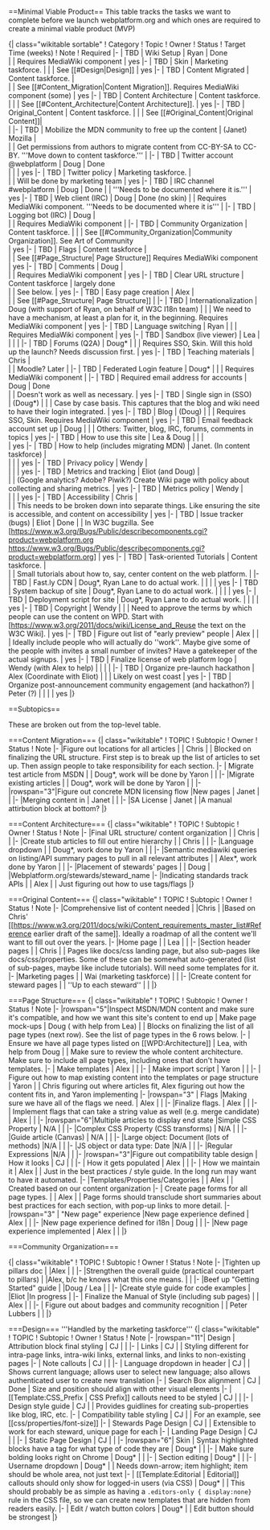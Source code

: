==Minimal Viable Product==
This table tracks the tasks we want to complete before we launch webplatform.org and which ones are required to create a minimal viable product (MVP) 

{| class="wikitable sortable"
! Category
! Topic
! Owner
! Status
! Target Time (weeks)
! Note
! Required 
|-
| TBD
| Wiki Setup
| Ryan
| Done                                         
| 
| Requires MediaWiki component
| yes
|-
| TBD
| Skin
| Marketing taskforce. 
| 
| 
| See [[#Design|Design]]
| yes
|-
| TBD
| Content Migrated
| Content taskforce. 
| 	
| 
| See [[#Content_Migration|Content Migration]]. Requires MediaWiki component (some) 
| yes
|-
| TBD
| Content Architecture
| Content taskforce. 
|
|
| See [[#Content_Architecture|Content Architecture]].
| yes
|-
| TBD
| Original_Content
| Content taskforce. 
| 
|
| See [[#Original_Content|Original Content]]| 	 
|
|-
| TBD
| Mobilize the MDN community to free up the content
| (Janet) Mozilla
| 	
| 
| Get permissions from authors to migrate content from CC-BY-SA to CC-BY. '''Move down to content taskforce.'''
|
|-
| TBD
| Twitter account @webplatform
| Doug
| Done	
| 
| 
| yes
|-
| TBD
| Twitter policy 
| Marketing taskforce.
| 	
| 
| Will be done by marketing team
| yes
|-
| TBD
| IRC channel #webplatform
| Doug
| Done
| 
| '''Needs to be documented where it is.'''
| yes
|-
| TBD
| Web client (IRC)
| Doug 
| Done (no skin)
| 
| Requires MediaWiki component. '''Needs to be documented where it is'''
| 
|-
| TBD
| Logging bot (IRC)
| Doug
| 	
| 
| Requires MediaWiki component
| 
|-
| TBD
| Community Organization
| Content taskforce. 
| 
| 
| See [[#Community_Organization|Community Organization]]. See Art of Community	
| yes
|-
| TBD
| Flags
| Content taskforce
| 	
| 
| See [[#Page_Structure| Page Structure]] Requires MediaWiki component
| yes
|-
| TBD
| Comments
| Doug
| 	
| 
| Requires MediaWiki component
| yes
|-
| TBD
| Clear URL structure
| Content taskforce
| largely done	
| 
| See below.
| yes
|-
| TBD
| Easy page creation
| Alex
| 	
| 
| See [[#Page_Structure| Page Structure]]
| 
|-
| TBD
| Internationalization
| Doug (with support of Ryan, on behalf of W3C I18n team)
| 
| 
| We need to have a mechanism, at least a plan for it, in the beginning. Requires MediaWiki component
| yes
|-
| TBD
| Language switching
| Ryan
| 
| 
| Requires MediaWiki component
| yes
|-
| TBD
| Sandbox (live viewer)
| Lea
| 	
| 
| 
| 
|-
| TBD
| Forums (Q2A)
| Doug*
| 
| 
| Requires SSO, Skin. Will this hold up the launch?  Needs discussion first.
| yes
|-
| TBD
| Teaching materials
| Chris
| 	
| 
| Moodle? Later
| 
|-
| TBD
| Federated Login feature
| Doug*
| 
| 
| Requires MediaWiki component
| 
|-
| TBD
| Required email address for accounts
| Doug
| Done	
| 
| Doesn't work as well as necessary.
| yes
|-
| TBD
| Single sign in (SSO)	
| (Doug*)
| 
| 
| Case by case basis. This captures that the blog and wiki need to have their login integrated.
| yes
|-
| TBD
| Blog
| (Doug)
| 
| 
| Requires SSO, Skin. Requires MediaWiki component
| yes
|-
| TBD
| Email feedback account set up
| Doug
|
| 
| Others: Twitter, blog, IRC, forums, comments in topics
| yes
|-
| TBD
| How to use this site
| Lea & Doug
| 
| 
| 	
| yes
|-
| TBD
| How to help (includes migrating MDN)
| Janet. (In content taskforce)
| 	
| 
| 
| yes
|-
| TBD
| Privacy policy
| Wendy
| 	
| 
| 
| yes
|-
| TBD
| Metrics and tracking 
| Eliot (and Doug)
| 	
| 
| (Google analytics? Adobe? Piwik?) Create Wiki page with policy about collecting and sharing metrics.
| yes
|-
| TBD
| Metrics policy
| Wendy
| 	
| 
| 
| yes
|-
| TBD
| Accessibility
| Chris
| 	
| 
| This needs to be broken down into separate things. Like ensuring the site is accessible, and content on accessibility
| yes
|-
| TBD
| Issue tracker (bugs)
| Eliot
| Done
| 
| In W3C bugzilla. See [https://www.w3.org/Bugs/Public/describecomponents.cgi?product=webplatform.org https://www.w3.org/Bugs/Public/describecomponents.cgi?product=webplatform.org]
| yes
|-
| TBD
| Task-oriented Tutorials
| Content taskforce.
| 	
| 
| Small tutorials about how to, say, center content on the web platform.
| 
|-
| TBD
| Fast.ly CDN
| Doug*, Ryan Lane to do actual work.
| 
| 
| 
| yes
|-
| TBD
| System backup of site
| Doug*, Ryan Lane to do actual work.
| 
| 
| 
| yes
|-
| TBD
| Deployment script for site
| Doug*, Ryan Lane to do actual work.
| 
| 
| 
| yes
|-
| TBD
| Copyright
| Wendy
| 
| 
| Need to approve the terms by which people can use the content on WPD. Start with [https://www.w3.org/2011/docs/wiki/License_and_Reuse the text on the W3C Wiki].
| yes
|-
| TBD
| Figure out list of "early preview" people
| Alex
|
|
| Ideally include people who will actually do ''work''. Maybe give some of the people with invites a small number of invites? Have a gatekeeper of the actual signups.
| yes
|-
| TBD
| Finalize license of web platform logo
| Wendy (with Alex to help)
|
|
| 
|
|-
| TBD
| Organize pre-launch hackathon
| Alex (Coordinate with Eliot)
|
|
| Likely on west coast
|  yes
|-
| TBD
| Organize post-announcement community engagement (and hackathon?)
| Peter (?)
|
|
| 
|  yes
|}

==Subtopics==

These are broken out from the top-level table.




===Content Migration===
{| class="wikitable"
! TOPIC
! Subtopic
! Owner
! Status
! Note
|-
|Figure out locations for all articles
|
| Chris
|
| Blocked on finalizing the URL structure. First step is to break up the list of articles to set up. Then assign people to take responsibility for each section.
|-
| Migrate test article from MSDN
|
| Doug*, work will be done by Yaron 
|
| 
|-
|Migrate existing articles
|
| Doug*, work will be done by Yaron
|
|
|-
|rowspan="3"|Figure out concrete MDN licensing flow
|New pages
| Janet
|
|
|-
|Merging content in
| Janet
|
|
|-
|SA License
| Janet
|
|A manual attirbution block at bottom?
|}

===Content Architecture===
{| class="wikitable"
! TOPIC
! Subtopic
! Owner
! Status
! Note
|-
|Final URL structure/ content organization
|
| Chris
|
|
|-
|Create stub articles to fill out entire hierarchy
|
| Chris
|
|
|-
|Language dropdown
|
| Doug*, work done by Yaron
|
|
|-
|Semantic mediawiki queries on listing/API summary pages to pull in all relevant attributes
|
| Alex*, work done by Yaron
|
|
|-
|Placement of stewards' pages
|
| Doug
|
|Webplatform.org/stewards/steward_name
|-
|Indicating standards track APIs
|
| Alex
|
| Just figuring out how to use tags/flags
|}

===Original Content===
{| class="wikitable"
! TOPIC
! Subtopic
! Owner
! Status
! Note
|-
|Comprehensive list of content needed
|
|Chris
|
|Based on Chris' [[https://www.w3.org/2011/docs/wiki/Content_requirements_master_list#Reference earlier draft of the same]]. Ideally a roadmap of all the content we'll want to fill out over the years.
|-
|Home page
|
| Lea
|
|
|-
|Section header pages
|
| Chris
|
| Pages like docs/css landing page, but also sub-pages like docs/css/properties. Some of these can be somewhat auto-generated (list of sub-pages, maybe like include tutorials). Will need some templates for it.
|-
|Marketing pages
|
| Wai (marketing taskforce)
|
|
|-
|Create content for steward pages
|
| ''Up to each steward''
|
|
|}

===Page Structure===
{| class="wikitable"
! TOPIC
! Subtopic
! Owner
! Status
! Note
|-
|rowspan="5"|Inspect MSDN/MDN content and make sure it's compatible, and how we want this site's content to end up
| Make page mock-ups
| Doug ( with help from Lea)
| 
| Blocks on finalizing the list of all page types (next row). See the list of page types in the 6 rows below.
|- 
| Ensure we have all page types listed on [[WPD:Architecture]]
| Lea, with help from Doug
| 
| Make sure to review the whole content architecture. Make sure to include all page types, including ones that don't have templates.
|-
| Make templates
| Alex
|
| 
|-
| Make import script
| Yaron
|
| 
|-
| Figure out how to map existing content into the templates or page structure
| Yaron
|
| Chris figuring out where articles fit, Alex figuring out how the content fits in, and Yaron implementing
|-
|rowspan="3" | Flags 
|Making sure we have all of the flags we need.
| Alex
|
|
|-
|Finalize flags.
| Alex
|
|
|-
| Implement flags that can take a string value as well (e.g. merge candidate)
| Alex
|
|
|-
|rowspan="6"|Multiple articles to display end state
|Simple CSS Property
| N/A
|
|
|-
|Complex CSS Property (CSS transforms)
| N/A
|
|
|-
|Guide article (Canvas)
| N/A
|
|
|-
|Large object: Document (lots of methods)
|N/A
|
|
|-
|JS object or data type: Date
|N/A
|
|
|-
|Regular Expressions
|N/A
|
|
|-
|rowspan="3"|Figure out compatibility table design
| How it looks
| CJ 
|
| 
|-
| How it gets populated
| Alex
|
| 
|-
| How we maintain it
| Alex
|
| Just in the best practices / style guide. In the long run may want to have it automated.
|-
|Templates/Properties/Categories 
|
| Alex
|
| Created based on our content organization
|-
| Create page forms for all page types.
|
| Alex
|
| Page forms should transclude short summaries about best practices for each section, with pop-up links to more detail.
|-
|rowspan="3" | "New page" experience 
|New page experience defined
| Alex
|
| 
|-
|New page experience defined for i18n
|  Doug
|
| 
|-
|New page experience implemented
| Alex
|
| 
|}

===Community Organization===

{| class="wikitable"
! TOPIC
! Subtopic
! Owner
! Status
! Note
|-
|Tighten up pillars doc
|
|Alex
|
|
|-
|Strengthen the overall guide (practical counterpart to pillars)
|
|Alex, b/c he knows what this one means.
|
|
|-
|Beef up "Getting Started" guide
|
|Doug / Lea
|
|
|-
|Create style guide for code examples
|
|Eliot
|In progress
|
|-
| Finalize the Manual of Style (including sub pages)
|
| Alex
|
|
|-
| Figure out about badges and community recognition
|
| Peter Lubbers
|
|
|}

===Design===
'''Handled by the marketing taskforce'''
{| class="wikitable"
! TOPIC
! Subtopic
! Owner
! Status
! Note
|-
|rowspan="11"| Design
| Attribution block final styling
| CJ
| 
| 
|-
| Links
| CJ
| 
| Styling different for intra-page links, intra-wiki links, external links, and links to non-existing pages
|-
| Note callouts
| CJ
| 
| 
|-
| Language dropdown in header
| CJ
| 
| Shows current language; allows user to select new language; also allows authenticated user to create new translation
|-
| Search Box alignment
| CJ
| Done
| Size and position should align with other visual elements 
|-
| [[Template:CSS_Prefix | CSS Prefix]] callouts need to be styled
| CJ
|
|
|-
| Design style guide
| CJ
|
| Provides guidlines for creating sub-properties like blog, IRC, etc.
|-
| Compatibility table styling
| CJ
|
| For an example, see [[css/properties/font-size]]
|-
| Stewards Page Design
| CJ
| 
| Extensible to work for each steward, unique page for each
|-
| Landing Page Design
| CJ
| 
| 
|-
| Static Page Design
| CJ
| 
|
|-
|rowspan="6"| Skin
| Syntax highlighted blocks have a tag for what type of code they are
| Doug*
| 
| 
|-
| Make sure bolding looks right on Chrome
| Doug*
| 
| 
|-
| Section editing
| Doug*
| 
| 
|-
| Username dropdown
| Doug*
| 
| Needs down-arrow; item highlight; item should be whole area, not just text
|-
| [[Template:Editorial | Editorial]] callouts should only show for logged-in users (via CSS)
| Doug*
| 
| This should probably be as simple as having a <code>.editors-only { display:none}</code> rule in the CSS file, so we can create new templates that are hidden from readers easily.
|-
| Edit / watch button colors
| Doug*
| 
| Edit button should be strongest
|}